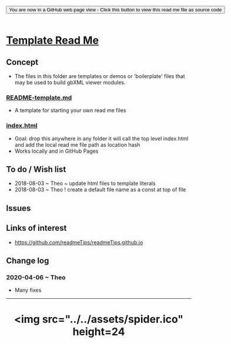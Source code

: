 
<span style=display:none; >[You are now in a GitHub source code view - click this link to view Read Me file as a web page]( https://www.ladybug.tools/spider-covid-19-viz-3d/readme.html#dev/v-2020-04-06/0-templates/README.md "View file as a web page." ) </span>

<div><input type=button class = 'btn btn-secondary btn-sm' onclick=window.location.href="https://github.com/ladybug-tools/spider-covid-19-viz-3d/tree/master/dev/";
value='You are now in a GitHub web page view - Click this button to view this read me file as source code' ></div>

<br>

# [Template Read Me]( https://www.ladybug.tools/spider-covid-19-viz-3d/readme.html#assets/README.md )

<!--
<iframe src=https://pushme-pullyou.github.io/tootoo-templates/basic-html.html width=100% height=500px >Iframes are not viewable in GitHub source code views</iframe>

## Full Screen: [ZZZZZ]( https://pushme-pullyou.github.io/index.html )
-->


## Concept

* The files in this folder are templates or demos or 'boilerplate' files that may be used to build gbXML viewer modules.

### [README-template.md]( #tootoo-templates/0-templates-readme/README-template.md )

* A template for starting your own read me files

### [index.html]( #tootoo-templates/0-templates-readme/index.html )

* Goal: drop this anywhere in any folder it will call the top level index.html and add the local read me file path as location hash
* Works locally and in GitHub Pages

## To do / Wish list

* 2018-08-03 ~ Theo ~ update html files to template literals
* 2018-08-03 ~ Theo ! create a default file name as a const at top of file

## Issues


## Links of interest

* https://github.com/readmeTips/readmeTips.github.io


## Change log

### 2020-04-06 ~ Theo

* Many fixes

***

# <center title="hello!" ><a href=javascript:window.scrollTo(0,0); style=text-decoration:none; > <img src="../../assets/spider.ico" height=24  </a></center>
